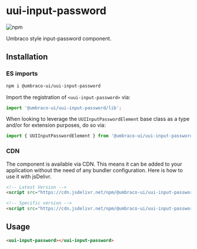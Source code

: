 # uui-input-password

![npm](https://img.shields.io/npm/v/@umbraco-ui/uui-input-password?logoColor=%231B264F)

Umbraco style input-password component.

## Installation

### ES imports

```zsh
npm i @umbraco-ui/uui-input-password
```

Import the registration of `<uui-input-password>` via:

```javascript
import '@umbraco-ui/uui-input-password/lib';
```

When looking to leverage the `UUIInputPasswordElement` base class as a type and/or for extension purposes, do so via:

```javascript
import { UUIInputPasswordElement } from '@umbraco-ui/uui-input-password/lib/uui-input-password.element';
```

### CDN

The component is available via CDN. This means it can be added to your application without the need of any bundler configuration. Here is how to use it with jsDelivr.

```html
<!-- Latest Version -->
<script src="https://cdn.jsdelivr.net/npm/@umbraco-ui/uui-input-password@latest/dist/uui-input-password.min.js"></script>

<!-- Specific version -->
<script src="https://cdn.jsdelivr.net/npm/@umbraco-ui/uui-input-password@X.X.X/dist/uui-input-password.min.js"></script>
```

## Usage

```html
<uui-input-password></uui-input-password>
```

